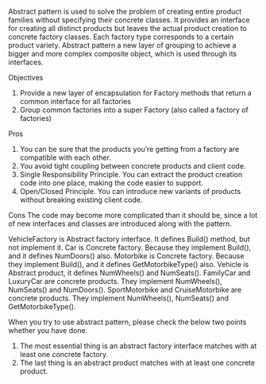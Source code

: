 Abstract pattern is used to solve the problem of creating entire product families without specifying their concrete classes. It provides an
interface for creating all distinct products but leaves the actual product creation to concrete factory classes. Each factory type
corresponds to a certain product variety. Abstract pattern a new layer of grouping to achieve a bigger and more complex composite object,
which is used through its interfaces.

Objectives

1. Provide a new layer of encapsulation for Factory methods that return a common interface for all factories
2. Group common factories into a super Factory (also called a factory of factories)

Pros

1. You can be sure that the products you’re getting from a factory are compatible with each other.
2. You avoid tight coupling between concrete products and client code.
3. Single Responsibility Principle. You can extract the product creation code into one place, making the code easier to support.
4. Open/Closed Principle. You can introduce new variants of products without breaking existing client code.

Cons The code may become more complicated than it should be, since a lot of new interfaces and classes are introduced along with the pattern.

VehicleFactory is Abstract factory interface. It defines Build() method, but not implement it. Car is Concrete factory. Because they
implement Build(), and it defines NumDoors() also. Motorbike is Concrete factory. Because they implement Build(), and it defines
GetMotorbikeType() also. Vehicle is Abstract product, it defines NumWheels() and NumSeats(). FamilyCar and LuxuryCar are concrete products.
They implement NumWheels(), NumSeats() and NumDoors(). SportMotorbike and CruiseMotorbike are concrete products. They implement NumWheels(),
NumSeats() and GetMotorbikeType().

When you try to use abstract pattern, please check the below two points whether you have done.

1. The most essential thing is an abstract factory interface matches with at least one concrete factory.
2. The last thing is an abstract product matches with at least one concrete product.

